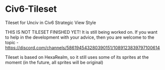 # Civ6-Tileset
Tileset for Unciv in Civ6 Strategic View Style

THIS IS NOT TILESET FINISHED YET! It is still being worked on.
If you want to help in the development with your advice, then you are welcome to the topic - https://discord.com/channels/586194543280390151/1089123839797100614

Tileset is based on HexaRealm, so it still uses some of its sprites at the moment (in the future, all sprites will be original)
